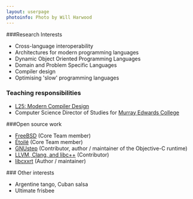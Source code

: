 ```yaml
---
layout: userpage
photoinfo: Photo by Will Harwood
---
```


###Research Interests

 * Cross-language interoperability
 * Architectures for modern programming languages
 * Dynamic Object Oriented Programming Languages
 * Domain and Problem Specific Languages
 * Compiler design
 * Optimising 'slow' programming languages

### Teaching responsibilities

 * [L25: Modern Compiler Design](http://www.cl.cam.ac.uk/teaching/current/L25/)
 * Computer Science Director of Studies for [Murray Edwards College](http://www.murrayedwards.cam.ac.uk)

###Open source work

 * [FreeBSD](http://www.FreeBSD.org/) (Core Team member)
 * [Étoilé](http://etoileos.org/) (Core Team member)
 * [GNUstep](http://gnustep.org/) (Contributor, author / maintainer of the Objective-C runtime)
 * [LLVM, Clang, and libc++](http://llvm.org/) (Contributor)
 * [libcxxrt](https://github.com/pathscale/libcxxrt/) (Author / maintainer)

### Other interests

 * Argentine tango, Cuban salsa
 * Ultimate frisbee
